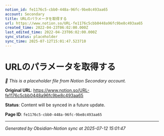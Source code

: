 ```yaml
---
notion_id: fe1176c5-cbb0-448a-96fc-9be8c493aa65
account: Secondary
title: URLのパラメータを取得する
url: https://www.notion.so/URL-fe1176c5cbb0448a96fc9be8c493aa65
created_time: 2022-04-23T06:02:00.000Z
last_edited_time: 2022-04-23T06:02:00.000Z
sync_status: placeholder
sync_time: 2025-07-12T15:01:47.523710
---
```


# URLのパラメータを取得する

*🔄 This is a placeholder file from Notion Secondary account.*

**Original URL**: https://www.notion.so/URL-fe1176c5cbb0448a96fc9be8c493aa65

**Status**: Content will be synced in a future update.

**Page ID**: `fe1176c5-cbb0-448a-96fc-9be8c493aa65`

---

*Generated by Obsidian-Notion sync at 2025-07-12 15:01:47*
